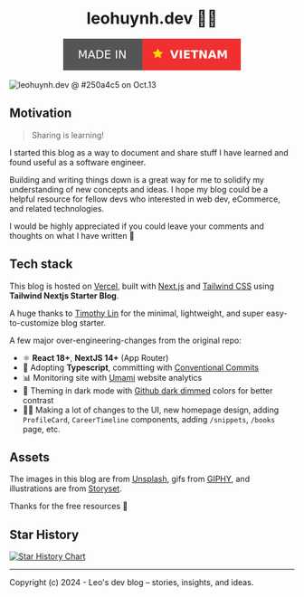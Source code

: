 <h1 align="center">leohuynh.dev 🧑‍💻</h1>

<div align="center">

[![Made in Vietnam](https://raw.githubusercontent.com/webuild-community/badge/master/svg/made-modern.svg)](https://leohuynh.dev)

</div>

![leohuynh.dev @ #250a4c5 on Oct.13](https://cdn.shopify.com/s/files/1/0669/0262/2504/files/pawelzmarlak-2024-10-12T14_51_02.315Z.png?v=1728744886)

## Motivation

> Sharing is learning!

I started this blog as a way to document and share stuff I have learned and found useful as a software engineer.

Building and writing things down is a great way for me to solidify my understanding of new concepts and ideas. I hope my blog could be a helpful resource for fellow devs who interested in web dev, eCommerce, and related technologies.

I would be highly appreciated if you could leave your comments and thoughts on what I have written 🍻

## Tech stack

This blog is hosted on [Vercel](https://vercel.com/), built with [Next.js](https://nextjs.org/) and [Tailwind CSS](https://tailwindcss.com/) using **Tailwind Nextjs Starter Blog**.

A huge thanks to [Timothy Lin](https://twitter.com/timlrxx) for the minimal, lightweight, and super easy-to-customize blog starter.

A few major over-engineering-changes from the original repo:

- ⚛️ **React 18+**, **NextJS 14+** (App Router)
- 🎉 Adopting **Typescript**, committing with [Conventional Commits](https://www.conventionalcommits.org/)
- 📊 Monitoring site with [Umami](https://umami.is/) website analytics
- 👀 Theming in dark mode with [Github dark dimmed](https://github.blog/changelog/2021-04-14-dark-and-dimmed-themes-are-now-generally-available/) colors for better contrast
- 👨‍💻 Making a lot of changes to the UI, new homepage design, adding `ProfileCard`, `CareerTimeline` components, adding `/snippets`, `/books` page, etc.

## Assets

The images in this blog are from [Unsplash](https://unsplash.com/), gifs from [GIPHY](https://giphy.com/), and illustrations are from [Storyset](https://storyset.com/).

Thanks for the free resources 🙏

## Star History

<a href="https://star-history.com/#hta218/leohuynh.dev&Date">
 <picture>
   <source media="(prefers-color-scheme: dark)" srcset="https://api.star-history.com/svg?repos=hta218/leohuynh.dev&type=Date&theme=dark" />
   <source media="(prefers-color-scheme: light)" srcset="https://api.star-history.com/svg?repos=hta218/leohuynh.dev&type=Date" />
   <img alt="Star History Chart" src="https://api.star-history.com/svg?repos=hta218/leohuynh.dev&type=Date" />
 </picture>
</a>

---

Copyright (c) 2024 - Leo's dev blog – stories, insights, and ideas.

